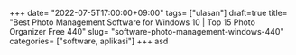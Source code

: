 +++
date= "2022-07-5T17:00:00+09:00"
tags= ["ulasan"]
draft=true
title= "Best Photo Management Software for Windows 10 | Top 15 Photo Organizer Free        440"
slug= "software-photo-management-windows-440"
categories= ["software, aplikasi"]
+++
asd
